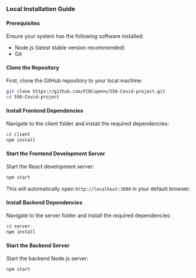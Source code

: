 ### Local Installation Guide

#### Prerequisites
Ensure your system has the following software installed:
- Node.js (latest stable version recommended)
- Git

#### Clone the Repository
First, clone the GitHub repository to your local machine:
```bash
git clone https://github.com/FCDCupenn/550-Covid-project.git
cd 550-Covid-project
```

#### Install Frontend Dependencies
Navigate to the client folder and install the required dependencies:
```bash
cd client
npm install
```

#### Start the Frontend Development Server
Start the React development server:
```bash
npm start
```
This will automatically open `http://localhost:3000` in your default browser.

#### Install Backend Dependencies
Navigate to the server folder and install the required dependencies:
```bash
cd server
npm install
```

#### Start the Backend Server
Start the backend Node.js server:
```bash
npm start
```

